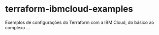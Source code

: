 # terraform-ibmcloud-examples
Exemplos de configurações do Terraform com a IBM Cloud, do básico ao complexo ...
